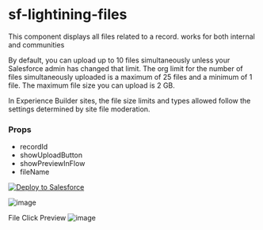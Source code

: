 # sf-lightining-files

This component displays all files related to a record. works for both internal and communities

By default, you can upload up to 10 files simultaneously unless your Salesforce admin has changed that limit. 
The org limit for the number of files simultaneously uploaded is a maximum of 25 files and a minimum of 1 file. The maximum file size you can upload is 2 GB. 

In Experience Builder sites, the file size limits and types allowed follow the settings determined by site file moderation.

### Props
- recordId
- showUploadButton
- showPreviewInFlow
- fileName  

<a href="https://githubsfdeploy.herokuapp.com">
  <img alt="Deploy to Salesforce"
       src="https://raw.githubusercontent.com/afawcett/githubsfdeploy/master/deploy.png">
</a>

![image](https://user-images.githubusercontent.com/36901822/224725356-f1b5fa5d-b3ea-4389-a3f9-e9cf682894e0.png)

File Click Preview
![image](https://user-images.githubusercontent.com/36901822/224725494-0daea06f-3368-47f0-a73d-77305e6ff193.png)
